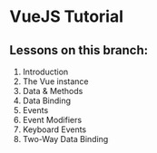 # VueJS Tutorial

## Lessons on this branch:
1. Introduction
1. The Vue instance
1. Data & Methods
1. Data Binding
1. Events
1. Event Modifiers
1. Keyboard Events
1. Two-Way Data Binding
